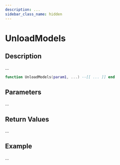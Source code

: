 ```yaml
---
description: ...
sidebar_class_name: hidden
---
```


# UnloadModels

## Description

...

```lua
function UnloadModels(param1, ...) --[[ ... ]] end
```

## Parameters

...

## Return Values

...

## Example

...

